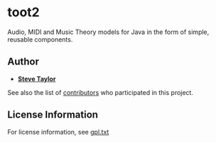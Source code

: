 # toot2
Audio, MIDI and Music Theory models for Java in the form of simple, reusable components.

## Author

* [**Steve Taylor**](https://github.com/toot)

See also the list of [contributors](https://github.com/toot/toot2/contributors) who participated in this project.

## License Information
For license information, see [gpl.txt](gpl.txt)
